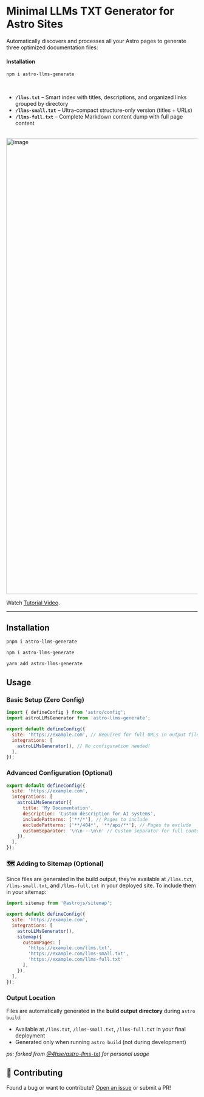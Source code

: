 # Minimal LLMs TXT Generator for Astro Sites

Automatically discovers and processes all your Astro pages to generate three optimized documentation files:

#### Installation

```
npm i astro-llms-generate
```

<br />

- **`/llms.txt`** – Smart index with titles, descriptions, and organized links grouped by directory
- **`/llms-small.txt`** – Ultra-compact structure-only version (titles + URLs)  
- **`/llms-full.txt`** – Complete Markdown content dump with full page content

<br />

<img width="1200" alt="image" src="https://github.com/user-attachments/assets/196df21e-d091-4a3a-8017-95436b898585" />


Watch [Tutorial Video](https://www.youtube.com/watch?v=dtFMS7W2K9k).



---

## Installation

```bash
pnpm i astro-llms-generate

npm i astro-llms-generate

yarn add astro-llms-generate
```

## Usage

### Basic Setup (Zero Config)

```javascript
import { defineConfig } from 'astro/config';
import astroLLMsGenerator from 'astro-llms-generate';

export default defineConfig({
  site: 'https://example.com', // Required for full URLs in output files
  integrations: [
    astroLLMsGenerator(), // No configuration needed!
  ],
});
```

### Advanced Configuration (Optional)

```javascript
export default defineConfig({
  site: 'https://example.com',
  integrations: [
    astroLLMsGenerator({
      title: 'My Documentation',
      description: 'Custom description for AI systems',
      includePatterns: ['**/*'], // Pages to include
      excludePatterns: ['**/404*', '**/api/**'], // Pages to exclude
      customSeparator: '\n\n---\n\n' // Custom separator for full content
    }),
  ],
});
```

### 🗺️ Adding to Sitemap (Optional)

Since files are generated in the build output, they're available at `/llms.txt`, `/llms-small.txt`, and `/llms-full.txt` in your deployed site. To include them in your sitemap:

```javascript
import sitemap from '@astrojs/sitemap';

export default defineConfig({
  site: 'https://example.com',
  integrations: [
    astroLLMsGenerator(),
    sitemap({
      customPages: [
        'https://example.com/llms.txt',
        'https://example.com/llms-small.txt', 
        'https://example.com/llms-full.txt'
      ],
    }),
  ],
});
```

### Output Location

Files are automatically generated in the **build output directory** during `astro build`:
- Available at `/llms.txt`, `/llms-small.txt`, `/llms-full.txt` in your final deployment
- Generated only when running `astro build` (not during development)

*ps: forked from [@4hse/astro-llms-txt](https://github.com/4hse/astro-llms-txt) for personal usage*

## 🤝 Contributing

Found a bug or want to contribute? [Open an issue](https://github.com/nermalcat69/astro-llms/issues) or submit a PR!
